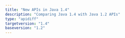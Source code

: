 ```yaml
---
title: "New APIs in Java 1.4"
description: "Comparing Java 1.4 with Java 1.2 APIs"
type: "apidiff"
targetversion: "1.4"
baseversion: "1.2"
---
```


